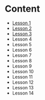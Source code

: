 # Content 

  - [Lesson 1](https://yasirtaher.github.io/blog/Lesson-1-Naive_Bayes/)
  - [Lesson 2]()
  - [Lesson 3]()
  - Lesson 4
  - Lesson 5
  - Lesson 6
  - Lesson 7
  - Lesson 8
  - Lesson 9
  - Lesson 10
  - Lesson 11
  - Lesson 12
  - Lesson 13
  - Lesson 14
